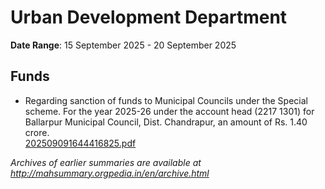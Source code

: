 # Urban Development Department

**Date Range**: 15 September 2025 - 20 September 2025


## Funds
- Regarding sanction of funds to Municipal Councils under the Special scheme. For the year 2025-26 under the account head (2217 1301) for Ballarpur Municipal Council, Dist. Chandrapur, an amount of Rs. 1.40 crore.\
  [202509091644416825.pdf](https://gr.maharashtra.gov.in/Site/Upload/Government%20Resolutions/English/202509091644416825.pdf)


*Archives of earlier summaries are available at http://mahsummary.orgpedia.in/en/archive.html*